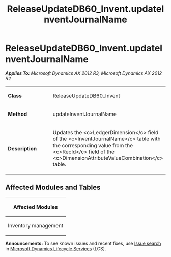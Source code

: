 ﻿---
title: ReleaseUpdateDB60_Invent.updateInventJournalName
TOCTitle: ReleaseUpdateDB60_Invent.updateInventJournalName
ms:assetid: fb6d688f-becb-5b43-e8db-25c899c38da4
ms:mtpsurl: https://msdn.microsoft.com/en-us/library/JJ720122(v=AX.60)
ms:contentKeyID: 49712427
ms.date: 05/18/2015
mtps_version: v=AX.60
---

# ReleaseUpdateDB60\_Invent.updateInventJournalName 


_**Applies To:** Microsoft Dynamics AX 2012 R3, Microsoft Dynamics AX 2012 R2_

<table>
<colgroup>
<col style="width: 50%" />
<col style="width: 50%" />
</colgroup>
<tbody>
<tr class="odd">
<td><p><strong>Class</strong></p></td>
<td><p>ReleaseUpdateDB60_Invent</p></td>
</tr>
<tr class="even">
<td><p><strong>Method</strong></p></td>
<td><p>updateInventJournalName</p></td>
</tr>
<tr class="odd">
<td><p><strong>Description</strong></p></td>
<td><p>Updates the &lt;c&gt;LedgerDimension&lt;/c&gt; field of the &lt;c&gt;InventJournalName&lt;/c&gt; table with the corresponding value from the &lt;c&gt;RecId&lt;/c&gt; field of the &lt;c&gt;DimensionAttributeValueCombination&lt;/c&gt; table.</p></td>
</tr>
</tbody>
</table>


## Affected Modules and Tables

<table>
<colgroup>
<col style="width: 100%" />
</colgroup>
<thead>
<tr class="header">
<th><p>Affected Modules</p></th>
</tr>
</thead>
<tbody>
<tr class="odd">
<td><p>Inventory management</p></td>
</tr>
</tbody>
</table>

  
**Announcements:** To see known issues and recent fixes, use [Issue search](http://go.microsoft.com/fwlink/?linkid=389258) in [Microsoft Dynamics Lifecycle Services](http://go.microsoft.com/fwlink/?linkid=306505) (LCS).

